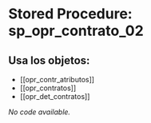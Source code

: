 # Stored Procedure: sp_opr_contrato_02

## Usa los objetos:
- [[opr_contr_atributos]]
- [[opr_contratos]]
- [[opr_det_contratos]]

*No code available.*
